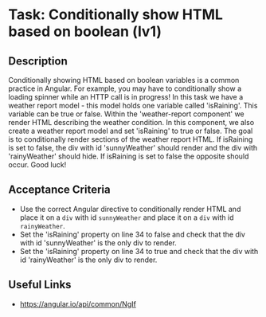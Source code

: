 # Task: Conditionally show HTML based on boolean (lv1)

## Description
Conditionally showing HTML based on boolean variables is a common practice in Angular. For example, you may have to conditionally show a  
loading spinner while an HTTP call is in progress! In this task we have a weather report model - this model holds one variable called 'isRaining'.
This variable can be true or false. Within the 'weather-report component' we render HTML describing the weather condition. In this component, we
also create a weather report model and set 'isRaining' to true or false. The goal is to conditionally render sections of the weather report HTML.
If isRaining is set to false, the div with id 'sunnyWeather' should render and the div with 'rainyWeather' should hide. If isRaining is set to
false the opposite should occur.
Good luck!

## Acceptance Criteria
- Use the correct Angular directive to conditionally render HTML and place it on a `div` with id `sunnyWeather` and place it on a `div` with id `rainyWeather`.
- Set the 'isRaining' property on line 34 to false and check that the div with id 'sunnyWeather' is the only div to render.
- Set the 'isRaining' property on line 34 to true and check that the div with id 'rainyWeather' is the only div to render.

## Useful Links
- https://angular.io/api/common/NgIf

